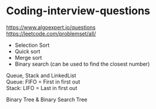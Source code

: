 # Coding-interview-questions
https://www.algoexpert.io/questions  
https://leetcode.com/problemset/all/
- Selection Sort
- Quick sort
- Merge sort
- Binary search (can be used to find the closest number)

Queue, Stack and LinkedList  
Queue: FIFO = First in first out  
Stack: LIFO = Last in first out

Binary Tree & Binary Search Tree
